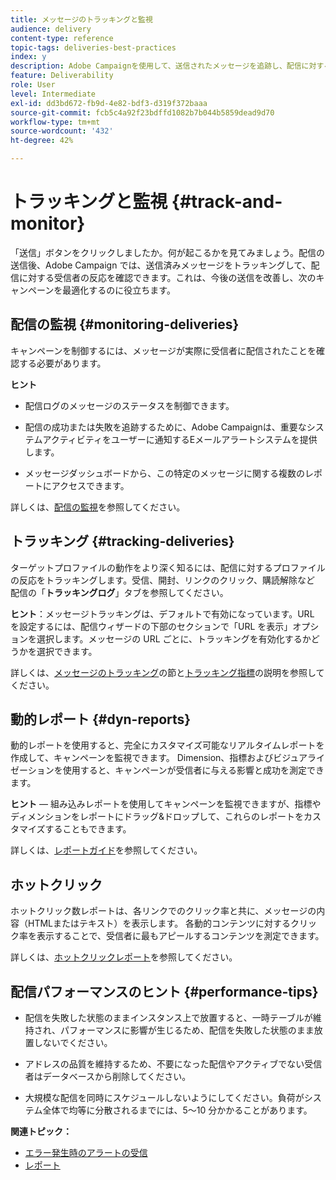 ```yaml
---
title: メッセージのトラッキングと監視
audience: delivery
content-type: reference
topic-tags: deliveries-best-practices
index: y
description: Adobe Campaignを使用して、送信されたメッセージを追跡し、配信に対する受信者の反応を確認する方法を説明します
feature: Deliverability
role: User
level: Intermediate
exl-id: dd3bd672-fb9d-4e82-bdf3-d319f372baaa
source-git-commit: fcb5c4a92f23bdffd1082b7b044b5859dead9d70
workflow-type: tm+mt
source-wordcount: '432'
ht-degree: 42%

---
```


# トラッキングと監視 {#track-and-monitor}

「送信」ボタンをクリックしましたか。何が起こるかを見てみましょう。配信の送信後、Adobe Campaign では、送信済みメッセージをトラッキングして、配信に対する受信者の反応を確認できます。これは、今後の送信を改善し、次のキャンペーンを最適化するのに役立ちます。

## 配信の監視 {#monitoring-deliveries}

キャンペーンを制御するには、メッセージが実際に受信者に配信されたことを確認する必要があります。

**ヒント**

* 配信ログのメッセージのステータスを制御できます。

* 配信の成功または失敗を追跡するために、Adobe Campaignは、重要なシステムアクティビティをユーザーに通知するEメールアラートシステムを提供します。

* メッセージダッシュボードから、この特定のメッセージに関する複数のレポートにアクセスできます。

詳しくは、[配信の監視](../../sending/using/monitoring-a-delivery.md)を参照してください。

## トラッキング {#tracking-deliveries}

ターゲットプロファイルの動作をより深く知るには、配信に対するプロファイルの反応をトラッキングします。受信、開封、リンクのクリック、購読解除など 配信の「**トラッキングログ**」タブを参照してください。

**ヒント**：メッセージトラッキングは、デフォルトで有効になっています。URL を設定するには、配信ウィザードの下部のセクションで「URL を表示」オプションを選択します。メッセージの URL ごとに、トラッキングを有効化するかどうかを選択できます。

詳しくは、[メッセージのトラッキング](../../sending/using/tracking-messages.md)の節と[トラッキング指標](../../reporting/using/tracking-indicators.md)の説明を参照してください。

## 動的レポート {#dyn-reports}

動的レポートを使用すると、完全にカスタマイズ可能なリアルタイムレポートを作成して、キャンペーンを監視できます。 Dimension、指標およびビジュアライゼーションを使用すると、キャンペーンが受信者に与える影響と成功を測定できます。

**ヒント**  — 組み込みレポートを使用してキャンペーンを監視できますが、指標やディメンションをレポートにドラッグ&amp;ドロップして、これらのレポートをカスタマイズすることもできます。

詳しくは、[レポートガイド](../../reporting/using/about-dynamic-reports.md)を参照してください。

## ホットクリック

ホットクリック数レポートは、各リンクでのクリック率と共に、メッセージの内容（HTMLまたはテキスト）を表示します。 各動的コンテンツに対するクリック率を表示することで、受信者に最もアピールするコンテンツを測定できます。

詳しくは、[ホットクリックレポート](../../reporting/using/hot-clicks.md)を参照してください。

## 配信パフォーマンスのヒント {#performance-tips}

* 配信を失敗した状態のままインスタンス上で放置すると、一時テーブルが維持され、パフォーマンスに影響が生じるため、配信を失敗した状態のまま放置しないでください。

* アドレスの品質を維持するため、不要になった配信やアクティブでない受信者はデータベースから削除してください。

* 大規模な配信を同時にスケジュールしないようにしてください。負荷がシステム全体で均等に分散されるまでには、5～10 分かかることがあります。

**関連トピック：**

* [エラー発生時のアラートの受信](../../sending/using/receiving-alerts-when-failures-happen.md)
* [レポート](../../reporting/using/about-dynamic-reports.md)
